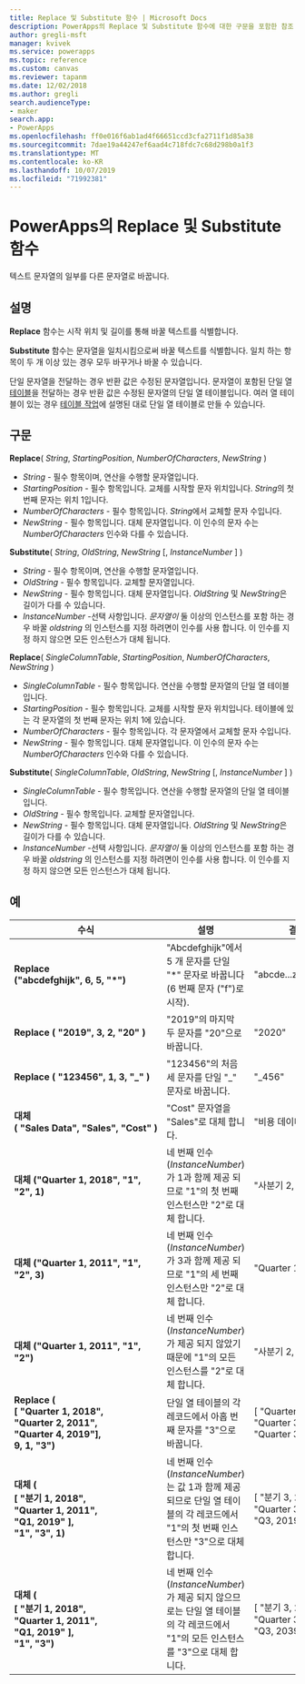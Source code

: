 ```yaml
---
title: Replace 및 Substitute 함수 | Microsoft Docs
description: PowerApps의 Replace 및 Substitute 함수에 대한 구문을 포함한 참조 정보
author: gregli-msft
manager: kvivek
ms.service: powerapps
ms.topic: reference
ms.custom: canvas
ms.reviewer: tapanm
ms.date: 12/02/2018
ms.author: gregli
search.audienceType:
- maker
search.app:
- PowerApps
ms.openlocfilehash: ff0e016f6ab1ad4f66651ccd3cfa2711f1d85a38
ms.sourcegitcommit: 7dae19a44247ef6aad4c718fdc7c68d298b0a1f3
ms.translationtype: MT
ms.contentlocale: ko-KR
ms.lasthandoff: 10/07/2019
ms.locfileid: "71992381"
---
```

# <a name="replace-and-substitute-functions-in-powerapps"></a>PowerApps의 Replace 및 Substitute 함수
텍스트 문자열의 일부를 다른 문자열로 바꿉니다.

## <a name="description"></a>설명
**Replace** 함수는 시작 위치 및 길이를 통해 바꿀 텍스트를 식별합니다.  

**Substitute** 함수는 문자열을 일치시킴으로써 바꿀 텍스트를 식별합니다. 일치 하는 항목이 두 개 이상 있는 경우 모두 바꾸거나 바꿀 수 있습니다.

단일 문자열을 전달하는 경우 반환 값은 수정된 문자열입니다. 문자열이 포함된 단일 열 [테이블](../working-with-tables.md)을 전달하는 경우 반환 값은 수정된 문자열의 단일 열 테이블입니다. 여러 열 테이블이 있는 경우 [테이블 작업](../working-with-tables.md)에 설명된 대로 단일 열 테이블로 만들 수 있습니다.

## <a name="syntax"></a>구문
**Replace**( *String*, *StartingPosition*, *NumberOfCharacters*, *NewString* )

* *String* - 필수 항목이며, 연산을 수행할 문자열입니다.
* *StartingPosition* - 필수 항목입니다. 교체를 시작할 문자 위치입니다. *String*의 첫 번째 문자는 위치 1입니다.
* *NumberOfCharacters* - 필수 항목입니다. *String*에서 교체할 문자 수입니다.
* *NewString* - 필수 항목입니다. 대체 문자열입니다. 이 인수의 문자 수는 *NumberOfCharacters* 인수와 다를 수 있습니다.

**Substitute**( *String*, *OldString*, *NewString* [, *InstanceNumber* ] )

* *String* - 필수 항목이며, 연산을 수행할 문자열입니다.
* *OldString* - 필수 항목입니다. 교체할 문자열입니다.
* *NewString* - 필수 항목입니다. 대체 문자열입니다. *OldString* 및 *NewString*은 길이가 다를 수 있습니다.
* *InstanceNumber* -선택 사항입니다. *문자열이* 둘 이상의 인스턴스를 포함 하는 경우 바꿀 *oldstring* 의 인스턴스를 지정 하려면이 인수를 사용 합니다. 이 인수를 지정 하지 않으면 모든 인스턴스가 대체 됩니다.

**Replace**( *SingleColumnTable*, *StartingPosition*, *NumberOfCharacters*, *NewString* )

* *SingleColumnTable* - 필수 항목입니다. 연산을 수행할 문자열의 단일 열 테이블입니다.
* *StartingPosition* - 필수 항목입니다. 교체를 시작할 문자 위치입니다.  테이블에 있는 각 문자열의 첫 번째 문자는 위치 1에 있습니다.
* *NumberOfCharacters* - 필수 항목입니다. 각 문자열에서 교체할 문자 수입니다.
* *NewString* - 필수 항목입니다.  대체 문자열입니다. 이 인수의 문자 수는 *NumberOfCharacters* 인수와 다를 수 있습니다.

**Substitute**( *SingleColumnTable*, *OldString*, *NewString* [, *InstanceNumber* ] )

* *SingleColumnTable* - 필수 항목입니다. 연산을 수행할 문자열의 단일 열 테이블입니다.
* *OldString* - 필수 항목입니다.  교체할 문자열입니다.
* *NewString* - 필수 항목입니다.  대체 문자열입니다. *OldString* 및 *NewString*은 길이가 다를 수 있습니다.
* *InstanceNumber* -선택 사항입니다. *문자열이* 둘 이상의 인스턴스를 포함 하는 경우 바꿀 *oldstring* 의 인스턴스를 지정 하려면이 인수를 사용 합니다. 이 인수를 지정 하지 않으면 모든 인스턴스가 대체 됩니다.

## <a name="examples"></a>예

| 수식 | 설명 | 결과 |
|---------|-------------|--------|
| **Replace ("abcdefghijk",&nbsp;6,&nbsp;5,&nbsp;"*")** | "Abcdefghijk"에서 5 개 문자를 단일 "*" 문자로 바꿉니다 (6 번째 문자 ("f")로 시작). | "abcde...z * k" |
| **Replace (&nbsp;"2019",&nbsp;3,&nbsp;2,&nbsp;"20"&nbsp;)** | "2019"의 마지막 두 문자를 "20"으로 바꿉니다. | "2020" |
| **Replace (&nbsp;"123456",&nbsp;1,&nbsp;3,&nbsp;"_"&nbsp;)** | "123456"의 처음 세 문자를 단일 "_" 문자로 바꿉니다. | "_456" | 
| **대체 (&nbsp;"Sales&nbsp;Data",&nbsp;"Sales",&nbsp;"Cost"&nbsp;)** | "Cost" 문자열을 "Sales"로 대체 합니다. | "비용 데이터" | 
| **대체 ("Quarter&nbsp;1,&nbsp;2018", "1", "2", 1)** | 네 번째 인수 (*InstanceNumber*)가 1과 함께 제공 되므로 "1"의 첫 번째 인스턴스만 "2"로 대체 합니다. |  "사분기 2, 2018" |
| **대체 ("Quarter&nbsp;1,&nbsp;2011", "1", "2", 3)** | 네 번째 인수 (*InstanceNumber*)가 3과 함께 제공 되므로 "1"의 세 번째 인스턴스만 "2"로 대체 합니다. | "Quarter 1, 2012" |
| **대체 ("Quarter&nbsp;1,&nbsp;2011", "1", "2")** | 네 번째 인수 (*InstanceNumber*)가 제공 되지 않았기 때문에 "1"의 모든 인스턴스를 "2"로 대체 합니다. | "사분기 2, 2022" |
| **Replace (<br>[&nbsp;"Quarter&nbsp;1,&nbsp;2018",<br>"Quarter&nbsp;2,&nbsp;2011",<br>"Quarter&nbsp;4,&nbsp;2019"],<br>9, 1, "3")** | 단일 열 테이블의 각 레코드에서 아홉 번째 문자를 "3"으로 바꿉니다. | [&nbsp;"Quarter&nbsp;3,&nbsp;2018",<br>"Quarter&nbsp;3,&nbsp;2011",<br>"Quarter&nbsp;3,&nbsp;2019"&nbsp;] |
| **대체 (<br>[&nbsp;"분기&nbsp;1,&nbsp;2018",<br>"Quarter&nbsp;1,&nbsp;2011",<br>"Q1,&nbsp;2019"&nbsp;],<br>"1", "3", 1)** | 네 번째 인수 (*InstanceNumber*)는 값 1과 함께 제공 되므로 단일 열 테이블의 각 레코드에서 "1"의 첫 번째 인스턴스만 "3"으로 대체 합니다. | [&nbsp;"분기&nbsp;3,&nbsp;2018",<br>"Quarter&nbsp;3,&nbsp;2011",<br>"Q3,&nbsp;2019"&nbsp;] |
| **대체 (<br>[&nbsp;"분기&nbsp;1,&nbsp;2018",<br>"Quarter&nbsp;1,&nbsp;2011",<br>"Q1,&nbsp;2019"&nbsp;],<br>"1", "3")** | 네 번째 인수 (*InstanceNumber*)가 제공 되지 않으므로는 단일 열 테이블의 각 레코드에서 "1"의 모든 인스턴스를 "3"으로 대체 합니다. | [&nbsp;"분기&nbsp;3,&nbsp;2038",<br>"Quarter&nbsp;3,&nbsp;2033",<br>"Q3,&nbsp;2039"&nbsp;] |  
 


